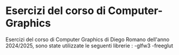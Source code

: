 # Esercizi del corso di Computer-Graphics
Esercizi del corso di Computer Graphics di Diego Romano dell'anno 2024/2025, sono state utilizzate le seguenti librerie :
-glfw3
-freeglut

